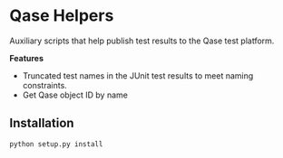 # Qase Helpers

Auxiliary scripts that help publish test results to the Qase test platform.

**Features**
- Truncated test names in the JUnit test results to meet naming constraints.
- Get Qase object ID by name

## Installation

    python setup.py install
